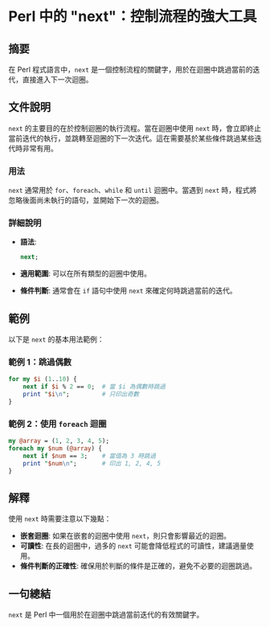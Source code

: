 <!--
Meta Description: # Perl 中的 "next"：控制流程的強大工具 ## 摘要 在 Perl 程式語言中，`next` 是一個控制流程的關鍵字，用於在迴圈中跳過當前的迭代，直接進入下一次迴圈。 ## 文件說明 `next` 的主要目的在於控制迴圈的執行流程。當在迴圈中使用 `next` 時，會立即終止當前迭代的執...
Meta Keywords: next, perl, foreach, num, print
-->

# Perl 中的 "next"：控制流程的強大工具

## 摘要
在 Perl 程式語言中，`next` 是一個控制流程的關鍵字，用於在迴圈中跳過當前的迭代，直接進入下一次迴圈。

## 文件說明
`next` 的主要目的在於控制迴圈的執行流程。當在迴圈中使用 `next` 時，會立即終止當前迭代的執行，並跳轉至迴圈的下一次迭代。這在需要基於某些條件跳過某些迭代時非常有用。

### 用法
`next` 通常用於 `for`、`foreach`、`while` 和 `until` 迴圈中。當遇到 `next` 時，程式將忽略後面尚未執行的語句，並開始下一次的迴圈。

### 詳細說明
- **語法**: 
  ```perl
  next;
  ```
  
- **適用範圍**: 
  可以在所有類型的迴圈中使用。

- **條件判斷**: 
  通常會在 `if` 語句中使用 `next` 來確定何時跳過當前的迭代。

## 範例
以下是 `next` 的基本用法範例：

### 範例 1：跳過偶數
```perl
for my $i (1..10) {
    next if $i % 2 == 0;  # 當 $i 為偶數時跳過
    print "$i\n";         # 只印出奇數
}
```

### 範例 2：使用 `foreach` 迴圈
```perl
my @array = (1, 2, 3, 4, 5);
foreach my $num (@array) {
    next if $num == 3;    # 當值為 3 時跳過
    print "$num\n";       # 印出 1, 2, 4, 5
}
```

## 解釋
使用 `next` 時需要注意以下幾點：
- **嵌套迴圈**: 如果在嵌套的迴圈中使用 `next`，則只會影響最近的迴圈。
- **可讀性**: 在長的迴圈中，過多的 `next` 可能會降低程式的可讀性，建議適量使用。
- **條件判斷的正確性**: 確保用於判斷的條件是正確的，避免不必要的迴圈跳過。

## 一句總結
`next` 是 Perl 中一個用於在迴圈中跳過當前迭代的有效關鍵字。